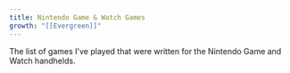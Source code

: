 ```yaml
---
title: Nintendo Game & Watch Games
growth: "[[Evergreen]]"
---
```

The list of games I've played that were written for the Nintendo Game and Watch handhelds.